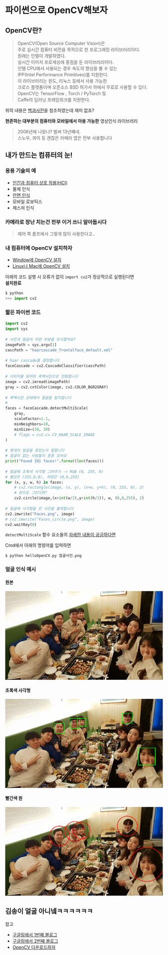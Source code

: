 # 파이썬으로 OpenCV해보자

## OpenCV란?
> OpenCV(Open Source Computer Vision)은   
주로 실시간 컴퓨터 비전을 목적으로 한 프로그래밍 라이브러리이다.  
>  원래는 인텔이 개발하였다.   
실시간 이미지 프로세싱에 중점을 둔 라이브러리이다.  
인텔 CPU에서 사용되는 경우 속도의 향상을 볼 수 있는   
IPP(Intel Performance Primitives)를 지원한다.   
> 이 라이브러리는 윈도, 리눅스 등에서 사용 가능한   
크로스 플랫폼이며 오픈소스 BSD 허가서 하에서 무료로 사용할 수 있다.  
> OpenCV는 TensorFlow , Torch / PyTorch 및  
Caffe의 딥러닝 프레임워크를 지원한다.

위의 내용은 [백과사전](https://ko.wikipedia.org/wiki/OpenCV)을 참조하였는데 재미 없죠?  

**현존하는 대부분의 컴퓨터와 모바일에서 아용 가능한** 영상인식 라이브러리
> 2006년에 나왔나? 벌써 13년째네.  
> 스노우, 콰이 등 괜찮은 카메라 앱은 전부 사용합니다

## 내가 만드는 컴퓨터의 눈!

### 응용 기술의 예

* [인간과 컴퓨터 상호 작용(HCI)](https://ko.wikipedia.org/wiki/%EC%9D%B8%EA%B0%84-%EC%BB%B4%ED%93%A8%ED%84%B0_%EC%83%81%ED%98%B8%EC%9E%91%EC%9A%A9)
* 물체 인식
* [안면 인식](https://ko.wikipedia.org/wiki/%EC%95%88%EB%A9%B4_%EC%9D%B8%EC%8B%9D_%EC%8B%9C%EC%8A%A4%ED%85%9C)
* 모바일 로보틱스
* 제스처 인식

### 카메라로 장난 치는건 전부 이거 쓰니 알아둡시다
> 제어 쪽 졸프에서 그렇게 많이 사용한다고..

### 내 컴퓨터에 OpenCV 설치하자
* [Window에 OpenCV 설치](https://docs.opencv.org/3.4.3/d5/de5/tutorial_py_setup_in_windows.html)
* [Linux나 Mac에 OpenCV 설치](https://docs.opencv.org/4.0.0-beta/d2/de6/tutorial_py_setup_in_ubuntu.html)

아래의 코드 실행 시 오류가 없이 ```import cv2```가 정상적으로 실행된다면  
**설치완료**
```python
$ python
>>> import cv2
```

### 짧은 파이썬 코드
```python
import cv2
import sys

# 사진과 얼굴의 어떤 부분을 인식할까요?
imagePath = sys.argv[1]
cascPath = "haarcascade_frontalface_default.xml"

# haar cascade를 결정합니다
faceCascade = cv2.CascadeClassifier(cascPath)

# 이미지를 읽어와 흑백사진으로 전환합니다
image = cv2.imread(imagePath)
gray = cv2.cvtColor(image, cv2.COLOR_BGR2GRAY)

# 흑백사진 상태에서 얼굴을 탐지합니다
# 
faces = faceCascade.detectMultiScale(
    gray,
    scaleFactor=1.1,
    minNeighbors=10,
    minSize=(30, 30)
    # flags = cv2.cv.CV_HAAR_SCALE_IMAGE
)

# 몇개의 얼굴을 찾았는지 말합니다
# 얼굴이 없는 사람들이 종종 있어요
print("Found {0} faces!".format(len(faces)))

# 얼굴에 초록색 사각형 그려주기 -> RGB (0, 255, 0)
# 빨강은 (255,0,0), 파랑은 (0,0,255)
for (x, y, w, h) in faces:
    # cv2.rectangle(image, (x, y), (x+w, y+h), (0, 255, 0), 2)
    # 원으로 그린다면?
    cv2.circle(image,(x+int(w/2),y+int(h/2)), w, (0,0,255), 2)

# 얼굴에 사각형을 친 사진을 출력합니다
cv2.imwrite("Faces.png", image)
# cv2.imwrite("Faces_circle.png", image)
cv2.waitKey(0)
```
`detectMultiScale` 함수 요소들의  [자세한 내용이 궁금하다면](https://docs.opencv.org/2.4/modules/objdetect/doc/cascade_classification.html#cascadeclassifier-detectmultiscale)

Cmd에서 아래의 명령어를 입력하면 
```shell
$ python helloOpenCV.py 얼굴사진.png 
```
### 얼굴 인식 예시
#### 원본
![원본사진](face_detection.jpeg)

#### 초록색 사각형
![사각형 opencv](Faces.png)
#### 빨간색 원
![원 opencv](Faces_circle.png)

## 김송이 얼굴 아니넼ㅋㅋㅋㅋㅋㅋ

참고
* [구글링에서 1번째 블로그](https://realpython.com/face-recognition-with-python/)
* [구글링에서 2번째 블로그](https://towardsdatascience.com/face-recognition-for-beginners-a7a9bd5eb5c2)
* [OpenCV 다운로드하자](https://nicewoong.github.io/development/2018/01/04/setting-opencv-dev/)